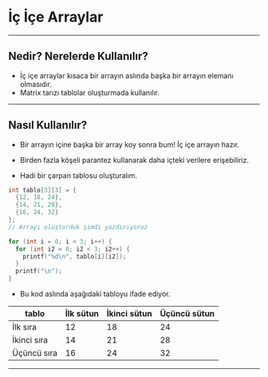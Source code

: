 # İç İçe Arraylar

---

## Nedir? Nerelerde Kullanılır?

- İç içe arraylar kısaca bir arrayın aslında başka bir arrayın elemanı olmasıdır.
- Matrix tarızı tablolar oluşturmada kullanılır.

---

## Nasıl Kullanılır?

- Bir arrayın içine başka bir array koy sonra bum! İç içe arrayın hazır.
- Birden fazla köşeli parantez kullanarak daha içteki verilere erişebiliriz.

- Hadi bir çarpan tablosu oluşturalım.

```c
int tablo[3][3] = {
  {12, 18, 24},
  {14, 21, 28},
  {16, 24, 32}
};
// Arrayı oluşturduk şimdi yazdırıyoruz

for (int i = 0; i < 3; i++) {
  for (int i2 = 0; i2 < 3; i2++) {
    printf("%d\n", tablo[i][i2]);
  }
  printf("\n");
}
```

- Bu kod aslında aşağıdaki tabloyu ifade ediyor.

| tablo       | İlk sütun | İkinci sütun | Üçüncü sütun |
| ----------- | --------- | ------------ | ------------ |
| İlk sıra    | 12        | 18           | 24           |
| İkinci sıra | 14        | 21           | 28           |
| Üçüncü sıra | 16        | 24           | 32           |

---
